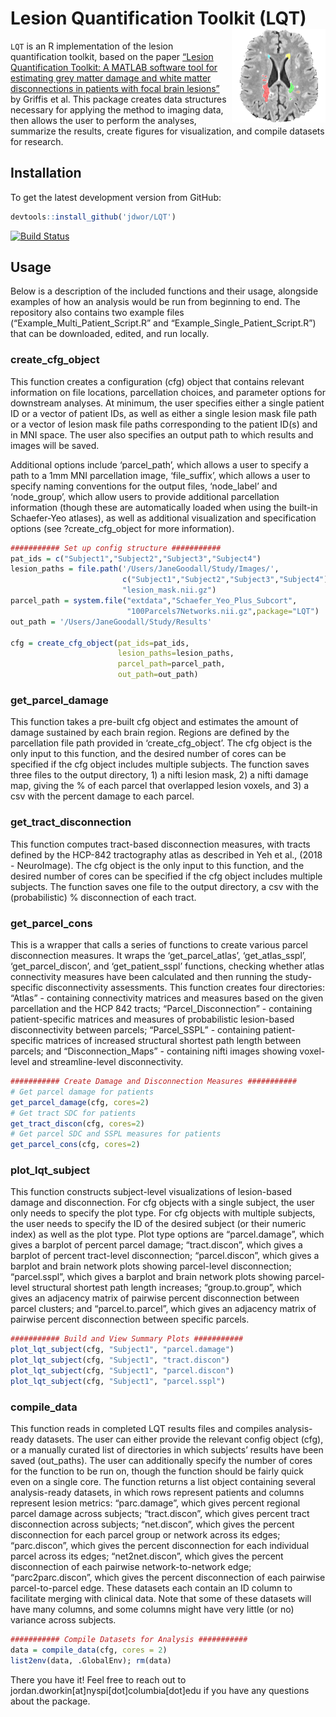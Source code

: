 
<!-- README.md is generated from README.Rmd. Please edit that file -->

# Lesion Quantification Toolkit (LQT) <img src="icon256.png" height="150px" width="150px" align="right" />

`LQT` is an R implementation of the lesion quantification toolkit, based
on the paper [“Lesion Quantification Toolkit: A MATLAB software tool for
estimating grey matter damage and white matter disconnections in
patients with focal brain
lesions”](https://www.sciencedirect.com/science/article/pii/S2213158221000838)
by Griffis et al. This package creates data structures necessary for
applying the method to imaging data, then allows the user to perform the
analyses, summarize the results, create figures for visualization, and
compile datasets for research.

## Installation

To get the latest development version from GitHub:

``` r
devtools::install_github('jdwor/LQT')
```

[![Build
Status](https://travis-ci.com/jdwor/LQT.svg?token=rLYL5VRxjrkzYHqLNKBX&branch=master)](https://travis-ci.com/jdwor/LQT)

## Usage

Below is a description of the included functions and their usage,
alongside examples of how an analysis would be run from beginning to
end. The repository also contains two example files
(“Example\_Multi\_Patient\_Script.R” and
“Example\_Single\_Patient\_Script.R”) that can be downloaded, edited,
and run locally.

### create\_cfg\_object

This function creates a configuration (cfg) object that contains
relevant information on file locations, parcellation choices, and
parameter options for downstream analyses. At minimum, the user
specifies either a single patient ID or a vector of patient IDs, as well
as either a single lesion mask file path or a vector of lesion mask file
paths corresponding to the patient ID(s) and in MNI space. The user also
specifies an output path to which results and images will be saved.

Additional options include ‘parcel\_path’, which allows a user to
specify a path to a 1mm MNI parcellation image, ‘file\_suffix’, which
allows a user to specify naming conventions for the output files,
‘node\_label’ and ‘node\_group’, which allow users to provide
additional parcellation information (though these are automatically
loaded when using the built-in Schaefer-Yeo atlases), as well as
additional visualization and specification options (see
?create\_cfg\_object for more information).

``` r
########### Set up config structure ###########
pat_ids = c("Subject1","Subject2","Subject3","Subject4")
lesion_paths = file.path('/Users/JaneGoodall/Study/Images/',
                         c("Subject1","Subject2","Subject3","Subject4"),
                         "lesion_mask.nii.gz")
parcel_path = system.file("extdata","Schaefer_Yeo_Plus_Subcort",
                          "100Parcels7Networks.nii.gz",package="LQT")
out_path = '/Users/JaneGoodall/Study/Results'

cfg = create_cfg_object(pat_ids=pat_ids,
                        lesion_paths=lesion_paths,
                        parcel_path=parcel_path,
                        out_path=out_path)
```

### get\_parcel\_damage

This function takes a pre-built cfg object and estimates the amount of
damage sustained by each brain region. Regions are defined by the
parcellation file path provided in ‘create\_cfg\_object’. The cfg object
is the only input to this function, and the desired number of cores can
be specified if the cfg object includes multiple subjects. The function
saves three files to the output directory, 1) a nifti lesion mask, 2) a
nifti damage map, giving the % of each parcel that overlapped lesion
voxels, and 3) a csv with the percent damage to each parcel.

### get\_tract\_disconnection

This function computes tract-based disconnection measures, with tracts
defined by the HCP-842 tractography atlas as described in Yeh et al.,
(2018 - NeuroImage). The cfg object is the only input to this function,
and the desired number of cores can be specified if the cfg object
includes multiple subjects. The function saves one file to the output
directory, a csv with the (probabilistic) % disconnection of each tract.

### get\_parcel\_cons

This is a wrapper that calls a series of functions to create various
parcel disconnection measures. It wraps the ‘get\_parcel\_atlas’,
‘get\_atlas\_sspl’, ‘get\_parcel\_discon’, and ‘get\_patient\_sspl’
functions, checking whether atlas connectivity measures have been
calculated and then running the study-specific disconnectivity
assessments. This function creates four directories: “Atlas” -
containing connectivity matrices and measures based on the given
parcellation and the HCP 842 tracts; “Parcel\_Disconnection” -
containing patient-specific matrices and measures of probabilistic
lesion-based disconnectivity between parcels; “Parcel\_SSPL” -
containing patient-specific matrices of increased structural shortest
path length between parcels; and “Disconnection\_Maps” - containing
nifti images showing voxel-level and streamline-level disconnectivity.

``` r
########### Create Damage and Disconnection Measures ###########
# Get parcel damage for patients
get_parcel_damage(cfg, cores=2)
# Get tract SDC for patients
get_tract_discon(cfg, cores=2)
# Get parcel SDC and SSPL measures for patients
get_parcel_cons(cfg, cores=2)
```

### plot\_lqt\_subject

This function constructs subject-level visualizations of lesion-based
damage and disconnection. For cfg objects with a single subject, the
user only needs to specify the plot type. For cfg objects with multiple
subjects, the user needs to specify the ID of the desired subject (or
their numeric index) as well as the plot type. Plot type options are
“parcel.damage”, which gives a barplot of percent parcel damage;
“tract.discon”, which gives a barplot of percent tract-level
disconnection; “parcel.discon”, which gives a barplot and brain network
plots showing parcel-level disconnection; “parcel.sspl”, which gives a
barplot and brain network plots showing parcel-level structural shortest
path length increases; “group.to.group”, which gives an adjacency matrix
of pairwise percent disconnection between parcel clusters; and
“parcel.to.parcel”, which gives an adjacency matrix of pairwise
percent disconnection between specific parcels.

``` r
########### Build and View Summary Plots ###########
plot_lqt_subject(cfg, "Subject1", "parcel.damage")
plot_lqt_subject(cfg, "Subject1", "tract.discon")
plot_lqt_subject(cfg, "Subject1", "parcel.discon")
plot_lqt_subject(cfg, "Subject1", "parcel.sspl")
```

### compile\_data

This function reads in completed LQT results files and compiles
analysis-ready datasets. The user can either provide the relevant config
object (cfg), or a manually curated list of directories in which
subjects’ results have been saved (out\_paths). The user can
additionally specify the number of cores for the function to be run on,
though the function should be fairly quick even on a single core. The
function returns a list object containing several analysis-ready
datasets, in which rows represent patients and columns represent lesion
metrics: “parc.damage”, which gives percent regional parcel damage
across subjects; “tract.discon”, which gives percent tract disconnection
across subjects; “net.discon”, which gives the percent disconnection for
each parcel group or network across its edges; “parc.discon”, which
gives the percent disconnection for each individual parcel across its
edges; “net2net.discon”, which gives the percent disconnection of each
pairwise network-to-network edge; “parc2parc.discon”, which gives the
percent disconnection of each pairwise parcel-to-parcel edge. These
datasets each contain an ID column to facilitate merging with clinical
data. Note that some of these datasets will have many columns, and some
columns might have very little (or no) variance across subjects.

``` r
########### Compile Datasets for Analysis ###########
data = compile_data(cfg, cores = 2)
list2env(data, .GlobalEnv); rm(data)
```

There you have it\! Feel free to reach out to
jordan.dworkin\[at\]nyspi\[dot\]columbia\[dot\]edu if you have any
questions about the package.
